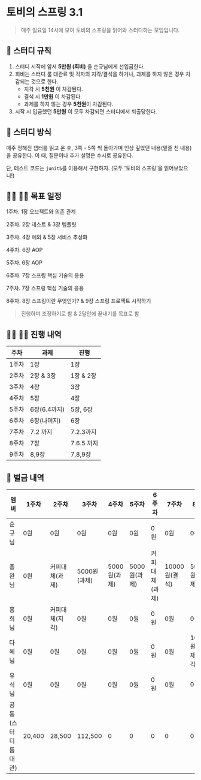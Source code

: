 # 토비의 스프링 3.1

> 매주 일요일 14시에 모여 토비의 스프링을 읽어와 스터디하는 모임입니다.

## 🤝 스터디 규칙

1. 스터디 시작에 앞서 **5만원 (회비)** 을 순규님에게 선입금한다.
2. 회비는 스터디 룸 대관료 및 각자의 지각/결석을 하거나, 과제를 하지 않은 경우 차감되는 것으로 한다.
    - 지각 시 **5천원** 이 차감된다.
    - 결석 시 **1만원** 이 차감된다.
    - 과제를 하지 않는 경우 **5천원**이 차감된다.
3. 시작 시 입금했던 **5만원** 이 모두 차감되면 스터디에서 퇴출당한다.

## 🤔 스터디 방식

매주 정해진 챕터를 읽고 온 후, 3쪽 - 5쪽 씩 돌아가며 인상 깊었던 내용(밑줄 친 내용)을 공유한다.
이 때, 질문이나 추가 설명은 수시로 공유한다.

단, 테스트 코드는 `junit5`를 이용해서 구현하자. (모두 '토비의 스프링'을 읽어보았으니!)

## 🏃‍♀️ 🏃‍♂️ 목표 일정

1주차. 1장 오브젝트와 의존 관계

2주차. 2장 테스트 & 3장 템플릿

3주차. 4장 예외 & 5장 서비스 추상화

4주차. 6장 AOP

5주차. 6장 AOP

6주차. 7장 스프링 핵심 기술의 응용

7주차. 7장 스프링 핵심 기술의 응용

8주차. 8장 스프링이란 무엇인가? & 9장 스프링 프로젝트 시작하기

> 진행하며 조정하기로 함 & 2달안에 끝내기를 목표로 함

## 🏃‍♀️ 🏃‍♂️ 진행 내역

| 주차 | 과제 | 진행 |
|-----|------|------|
| 1주차 | 1장 | 1장 |
| 2주차 | 2장 & 3장 | 1장 & 2장 |
| 3주차 | 4장 | 3장 |
| 4주차 | 5장 | 4장 |
| 5주차 | 6장(6.4까지) | 5장, 6장 |
| 6주차 | 6장(나머지) | 6장 |
| 7주차 | 7.2 까지 | 7.2.3까지 |
| 8주차 | 7장 | 7.6.5 까지 |
| 9주차 | 8,9장 | 7,8,9장 |

## 🤑 벌금 내역

| 멤버 | 1주차 | 2주차 | 3주차 | 4주차 | 5주차 | 6주차 | 7주차 | 8주차 |
|-----|-------|------|------|-----|-------|------|------|-----|
| 순규님 | 0원 | 0원 | 0원 | 0원 | 0원 | 0원 | 0원 | 0원 |  |  |  |
| 종완님 | 0원 | 커피대체(과제) | 5000원(과제) | 5000원(과제) | 5000원(과제) | 커피대체(과제) | 10000원(결석) | 5000원(과제) |  |  |  |
| 홍희님 | 0원 | 커피대체(지각) | 0원 | 0원 | 0원 | 0원 | 0원 | 0원 |  |  |  |
| 다혜님 | 0원 | 0원 | 0원 | 0원 | 0원 | 0원 | 0원 | 10000원(과제, 지각) |  |  |  |
| 유식님 | 0원 | 0원 | 0원 | 0원 | 0원 | 0원 | 0원 | 0 |  |  |  |
| 공통 (스터디룸 대관) | 20,400 | 28,500 | 112,500 | 0 | 0 | 0 | 0 | 0 |  |  |  |
